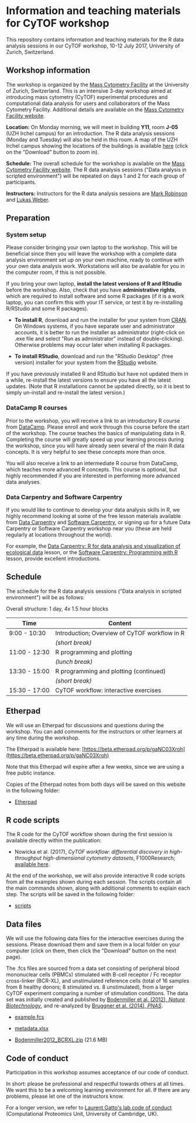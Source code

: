 # Information and teaching materials for CyTOF workshop

This repository contains information and teaching materials for the R data analysis sessions in our CyTOF workshop, 10-12 July 2017, University of Zurich, Switzerland.



## Workshop information

The workshop is organized by the [Mass Cytometry Facility](http://www.cytometry.uzh.ch/en/mcf.html) at the University of Zurich, Switzerland. This is an intensive 3-day workshop aimed at introducing mass cytometry (CyTOF) experimental procedures and computational data analysis for users and collaborators of the Mass Cytometry Facility. Additional details are available on the [Mass Cytometry Facility website](http://www.cytometry.uzh.ch/en/mcf/training.html).

**Location:** On Monday morning, we will meet in building **Y11**, room **J-05** (UZH Irchel campus) for an introduction. The R data analysis sessions (Monday and Tuesday) will also be held in this room. A map of the UZH Irchel campus showing the locations of the buildings is available [here](Irchel_campus_map.png) (click on the "Download" button to zoom in).

**Schedule:** The overall schedule for the workshop is available on the [Mass Cytometry Facility website](http://www.cytometry.uzh.ch/en/mcf/training.html). The R data analysis sessions ("Data analysis in scripted environment") will be repeated on days 1 and 2 for each group of participants.

**Instructors:** Instructors for the R data analysis sessions are [Mark Robinson](http://www.imls.uzh.ch/en/research/robinson.html) and [Lukas Weber](https://github.com/lmweber).



## Preparation

### System setup

Please consider bringing your own laptop to the workshop. This will be beneficial since then you will leave the workshop with a complete data analysis environment set up on your own machine, ready to continue with your own data analysis work. Workstations will also be available for you in the computer room, if this is not possible.

If you bring your own laptop, **install the latest versions of R and RStudio** before the workshop. Also, check that you have **administrative rights**, which are required to install software and some R packages (if it is a work laptop, you can confirm this with your IT service, or test it by re-installing R/RStudio and some R packages).

- **To install R**, download and run the installer for your system from [CRAN](https://cran.r-project.org/). On Windows systems, if you have separate user and administrator accounts, it is better to run the installer as administrator (right-click on .exe file and select "Run as administrator" instead of double-clicking). Otherwise problems may occur later when installing R packages.

- **To install RStudio**, download and run the "RStudio Desktop" (free version) installer for your system from the [RStudio](https://www.rstudio.com/) website.

If you have previously installed R and RStudio but have not updated them in a while, re-install the latest versions to ensure you have all the latest updates. (Note that R installations cannot be updated directly, so it is best to simply un-install and re-install the latest version.)


### DataCamp R courses

Prior to the workshop, you will receive a link to an introductory R course from [DataCamp](https://www.datacamp.com/). Please enroll and work through this course before the start of the workshop. The course teaches the basics of manipulating data in R. Completing the course will greatly speed up your learning process during the workshop, since you will have already seen several of the main R data concepts. It is very helpful to see these concepts more than once.

You will also receive a link to an intermediate R course from DataCamp, which teaches more advanced R concepts. This course is optional, but highly recommended if you are interested in performing more advanced data analyses.


### Data Carpentry and Software Carpentry

If you would like to continue to develop your data analysis skills in R, we highly recommend looking at some of the free lesson materials available from [Data Carpentry](http://www.datacarpentry.org/) and [Software Carpentry](https://software-carpentry.org/), or signing up for a future Data Carpentry or Software Carpentry workshop near you (these are held regularly at locations throughout the world).

For example, the [Data Carpentry: R for data analysis and visualization of ecological data](http://www.datacarpentry.org/R-ecology-lesson/) lesson, or the [Software Carpentry: Programming with R](http://swcarpentry.github.io/r-novice-inflammation/) lesson, provide excellent introductions.



## Schedule

The schedule for the R data analysis sessions ("Data analysis in scripted environment") will be as follows:

Overall structure: 1 day, 4x 1.5 hour blocks


| Time          | Content                                       |
|---------------|-----------------------------------------------|
|  9:00 - 10:30 | Introduction; Overview of CyTOF workflow in R |
|               | *(short break)*                               |
| 11:00 - 12:30 | R programming and plotting                    |
|               | *(lunch break)*                               |
| 13:30 - 15:00 | R programming and plotting (continued)        |
|               | *(short break)*                               |
| 15:30 - 17:00 | CyTOF workflow: interactive exercises         |



## Etherpad

We will use an Etherpad for discussions and questions during the workshop. You can add comments for the instructors or other learners at any time during the workshop.

The Etherpad is available here: [https://beta.etherpad.org/p/gaNC03Xroh](https://beta.etherpad.org/p/gaNC03Xroh)

Note that this Etherpad will expire after a few weeks, since we are using a free public instance.

Copies of the Etherpad notes from both days will be saved on this website in the following folder:

- [Etherpad](Etherpad/)



## R code scripts

The R code for the CyTOF workflow shown during the first session is available directly within the publication:

- Nowicka et al. (2017), *CyTOF workflow: differential discovery in high-throughput high-dimensional cytometry datasets*, F1000Research; [available here](https://f1000research.com/articles/6-748/v1).

At the end of the workshop, we will also provide interactive R code scripts from all the examples shown during each session. The scripts contain all the main commands shown, along with additional comments to explain each step. The scripts will be saved in the following folder:

- [scripts](scripts/)



## Data files

We will use the following data files for the interactive exercises during the sessions. Please download them and save them in a local folder on your computer (click on them, then click the "Download" button on the next page).

The .fcs files are sourced from a data set consisting of peripheral blood mononuclear cells (PBMCs) stimulated with B-cell receptor / Fc receptor cross-linker (BCR-XL), and unstimulated reference cells (total of 16 samples from 8 healthy donors; 8 stimulated vs. 8 unstimulated), from a larger CyTOF experiment comparing a number of stimulation conditions. The data set was initially created and published by [Bodenmiller et al. (2012), *Nature Biotechnology*](https://www.ncbi.nlm.nih.gov/pubmed/22902532), and re-analyzed by [Bruggner et al. (2014), *PNAS*](https://www.ncbi.nlm.nih.gov/pubmed/24979804).

- [example.fcs](data/example.fcs)

- [metadata.xlsx](data/metadata.xlsx)

- [Bodenmiller2012_BCRXL.zip](data/Bodenmiller2012_BCRXL.zip) (21.6 MB)



## Code of conduct

Participation in this workshop assumes acceptance of our code of conduct.

In short: please be professional and respectful towards others at all times. We want this to be a welcoming learning environment for all. If there are any problems, please let one of the instructors know.

For a longer version, we refer to [Laurent Gatto's lab code of conduct](https://lgatto.github.io/cpu-coc/) (Computational Proteomics Unit, University of Cambridge, UK).


